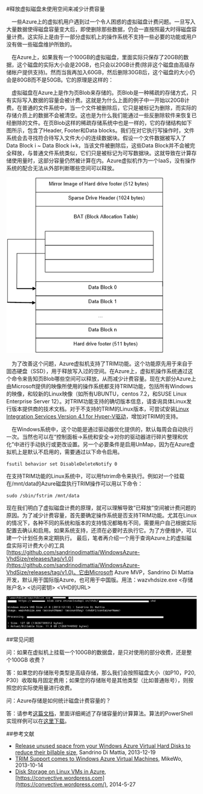<properties 
	pageTitle="释放虚拟磁盘未使用空间来减少计费容量" 
	description="如何释放未使用的虚拟磁盘空间来减少费用" 
	services="virtual machine" 
	documentationCenter="" 
	authors=""
	manager="" 
	editor=""/>
<tags ms.service="virtual machine" ms.date="" wacn.date="5/27/2016"/>

#释放虚拟磁盘未使用空间来减少计费容量

&emsp;一些Azure上的虚拟机用户遇到过一个令人困惑的虚拟磁盘计费问题。一旦写入大量数据使得磁盘容量变大后，即使删除那些数据，仍会一直按照最大时得磁盘容量计费。这实际上是由于一部分虚拟机上的操作系统不支持一些必要的功能或用户没有做一些磁盘维护所致的。

&emsp;在Azure上，如果我有一个100GB的虚拟磁盘，里面实际只保存了20GB的数据，这个磁盘的实际大小会是20GB，也只会以20GB计费(除非这个磁盘由高级存储帐户提供支持)。然而当我再加入60GB，然后删除30GB后，这个磁盘的大小仍会是80GB而不是50GB。它的原理是这样的：

&emsp;虚拟磁盘在Azure上是作为页Blob来存储的。页Blob是一种稀疏的存储方式，只有实际写入数据的容量会被计费。这就是为什么上面的例子中一开始以20GB计费。在普通的文件系统中，当一个文件被删除后，它只是被标记为删除，而实际的存储介质上的数据不会被清空。这也是为什么我们能通过一些反删除软件来恢复已经删除的文件。在页Blob这样的稀疏存储系统中也是一样的，它的存储结构如下图所示，包含了Header, Footer和Data blocks。我们在对它执行写操作时，文件系统会去寻找符合待写入文件大小的连续数据块。假设一个文件数据被写入了Data Block i ~ Data Block i+k，当该文件被删除后，这些Data Block并不会被完全释放，与普通文件系统类似，它们只是被标记为可写数据块。这就导致在计算存储使用量时，这部分容量仍然被计算在内。Azure虚拟机作为一个IaaS，没有操作系统的配合无法从外部判断哪些空间可以释放。
 
![](./media/aog-virtual-machine-delete-vhd-unused/page-blob-schematic-diagram.png)

&emsp;为了改善这个问题，Azure虚拟机支持了TRIM功能。这个功能原先用于来自于固态硬盘（SSD），用于释放写入过的空间。在Azure上，虚拟机操作系统通过这个命令来告知页Blob哪些空间可以释放，从而减少计费容量。现在大部分Azure上由Microsoft提供的映像所使用的操作系统都支持TRIM功能，包括所有Windows的映像，和较新的Linux映像（如所有UBUNTU，centos 7.2，和SUSE Linux Enterprise Server 12）。对TRIM功能支持的确切版本信息，请查询具体Linux发行版本提供商的技术文档。对于不支持的TRIM的Linux版本，可尝试安装[Linux Integration Services Version 4.1 for Hyper-V驱动](https://www.microsoft.com/en-us/download/confirmation.aspx?id=51612)，增加对TRIM的支持。

&emsp;在Windows系统中，这个功能是通过驱动器优化提供的，默认每周会自动执行一次。当然也可以在“控制面板->系统和安全->对你的驱动器进行碎片整理和优化”中进行手动执行或更改设置。另一个必要条件是启用UnMap，因为在Azure虚拟机上是默认不启用的，需要通过以下命令启用。

	fsutil behavior set DisableDeleteNotify 0

在支持TRIM功能的Linux系统中，可以用fstrim命令来执行。例如对一个挂载在/mnt/data的Azure磁盘执行TRIM操作可以用以下命令：

	sudo /sbin/fstrim /mnt/data

现在我们明白了虚拟磁盘计费的原理，就可以理解导致“已释放”空间被计费问题的原因。为了减少计费容量，首先要确定操作系统是否支持TRIM功能。尤其在Linux的情况下，各种不同的系统和版本的支持情况都略有不同，需要用户自己根据实际配置去确认和启用。如果系统支持，还须在必要时去执行它。为了方便维护，可以建一个计划任务来定期执行。
最后，笔者再介绍一个用于查询Azure上的虚拟磁盘实际可计费大小的工具[https://github.com/sandrinodimattia/WindowsAzure-VhdSize/releases/tag/v1.0](https://github.com/sandrinodimattia/WindowsAzure-VhdSize/releases/tag/v1.0)。它由Microsoft Azure MVP，Sandrino Di Mattia开发，默认用于国际版Azure，也可用于中国版。用法：wazvhdsize.exe <存储账户名> <访问密钥> <VHD的URL>

![](./media/aog-virtual-machine-delete-vhd-unused/real-vhd-tool.png)
 

##常见问题

问：如果在虚拟机上挂载一个100GB的数据盘，是只对使用的部分收费，还是整个100GB 收费？

答：如果您的存储账号类型是高级存储，那么我们会按照磁盘大小（如P10，P20, P30）收取每月固定费用；如果您的存储账号是其他类型（比如普通账号），则按照您的实际使用量进行收费。

问：Azure存储是如何统计磁盘计费容量的？

答：请参考[这篇文档](https://blogs.msdn.microsoft.com/windowsazurestorage/2010/07/08/understanding-windows-azure-storage-billing-bandwidth-transactions-and-capacity/)，里面详细阐述了存储容量的计算算法。算法的PowerShell实现样例可以在[这里下载](https://gallery.technet.microsoft.com/scriptcenter/Get-Billable-Size-of-32175802)。

##参考文献

- [Release unused space from your Windows Azure Virtual Hard Disks to reduce their billable size](http://fabriccontroller.net/releasing-unused-space-from-your-windows-azure-virtual-hard-disk-reduce-billable-size/), Sandrino Di Mattia, 2013-12-19
- [TRIM Support comes to Windows Azure Virtual Machines](http://mvwood.com/blog/trim-support-comes-to-windows-azure-virtual-machines/), MikeWo, 2013-10-14
- [Disk Storage on Linux VMs in Azure](https://convective.wordpress.com/2014/05/27/disk-storage-on-linux-vms-in-azure/), [https://convective.wordpress.com](https://convective.wordpress.com/), 2014-5-27
